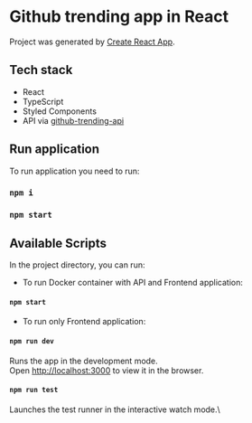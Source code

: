 # Github trending app in React

Project was generated by [Create React App](https://github.com/facebook/create-react-app).

## Tech stack

- React
- TypeScript
- Styled Components
- API via [github-trending-api](https://github.com/huchenme/github-trending-ap)

## Run application
To run application you need to run:

### `npm i`
### `npm start`

## Available Scripts

In the project directory, you can run:

- To run Docker container with API and Frontend application:
#### `npm start`

- To run only Frontend application:
#### `npm run dev`

Runs the app in the development mode.\
Open [http://localhost:3000](http://localhost:3000) to view it in the browser.

#### `npm run test`

Launches the test runner in the interactive watch mode.\


